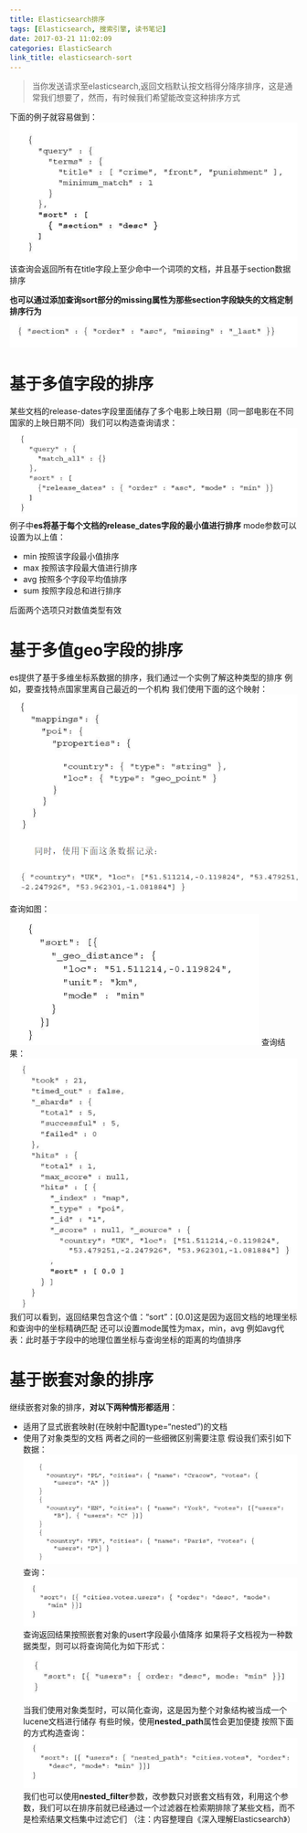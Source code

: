 ```yaml
---
title: Elasticsearch排序
tags: [Elasticsearch, 搜索引擎, 读书笔记]
date: 2017-03-21 11:02:09
categories: ElasticSearch
link_title: elasticsearch-sort
---
```

> 当你发送请求至elasticsearch,返回文档默认按文档得分降序排序，这是通常我们想要了，然而，有时候我们希望能改变这种排序方式

<!-- more -->

下面的例子就容易做到：
![01](elasticsearch-sort/01.png)
该查询会返回所有在title字段上至少命中一个词项的文档，并且基于section数据排序

**也可以通过添加查询sort部分的missing属性为那些section字段缺失的文档定制排序行为**
![02](elasticsearch-sort/02.png)

# 基于多值字段的排序
某些文档的release-dates字段里面储存了多个电影上映日期（同一部电影在不同国家的上映日期不同）我们可以构造查询请求：
![03](elasticsearch-sort/03.png)
例子中**es将基于每个文档的release_dates字段的最小值进行排序**
mode参数可以设置为以上值：
- min 按照该字段最小值排序
- max 按照该字段最大值进行排序
- avg 按照多个字段平均值排序
- sum 按照字段总和进行排序

后面两个选项只对数值类型有效

# 基于多值geo字段的排序
es提供了基于多维坐标系数据的排序，我们通过一个实例了解这种类型的排序
例如，要查找特点国家里离自己最近的一个机构
我们使用下面的这个映射：
![04](elasticsearch-sort/04.png)
查询如图：
![05](elasticsearch-sort/05.png)
查询结果：
![06](elasticsearch-sort/06.png)
我们可以看到，返回结果包含这个值：“sort”：[0.0]这是因为返回文档的地理坐标和查询中的坐标精确匹配
还可以设置mode属性为max，min，avg
例如avg代表：此时基于字段中的地理位置坐标与查询坐标的距离的均值排序

# 基于嵌套对象的排序
继续嵌套对象的排序，**对以下两种情形都适用**：
- 适用了显式嵌套映射(在映射中配置type=“nested”)的文档
- 使用了对象类型的文档
两者之间的一些细微区别需要注意
假设我们索引如下数据：
![07](elasticsearch-sort/07.png)
查询：
![08](elasticsearch-sort/08.png)
查询返回结果按照嵌套对象的usert字段最小值降序
如果将子文档视为一种数据类型，则可以将查询简化为如下形式：
![09](elasticsearch-sort/09.png)
当我们使用对象类型时，可以简化查询，这是因为整个对象结构被当成一个lucene文档进行储存
有些时候，使用**nested_path**属性会更加便捷
按照下面的方式构造查询：
![10](elasticsearch-sort/10.png)
我们也可以使用**nested_filter**参数，改参数只对嵌套文档有效，利用这个参数，我们可以在排序前就已经通过一个过滤器在检索期排除了某些文档，而不是检索结果文档集中过滤它们
（注：内容整理自《深入理解Elasticsearch》）